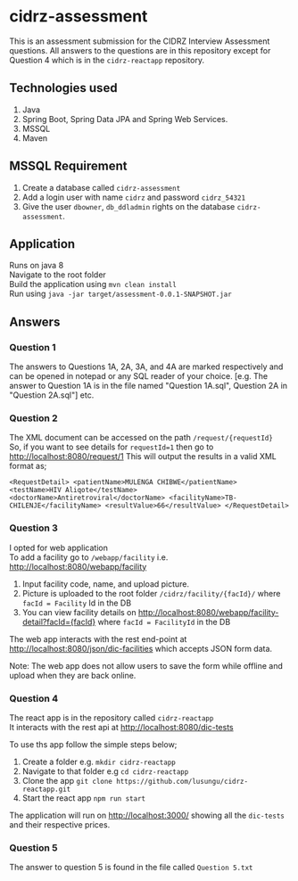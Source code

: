 # cidrz-assessment
This is an assessment submission for the CIDRZ Interview Assessment questions.
All answers to the questions are in this repository except for Question 4 which is in the `cidrz-reactapp` repository.

## Technologies used
1. Java
2. Spring Boot, Spring Data JPA and Spring Web Services. 
3. MSSQL 
4. Maven

## MSSQL Requirement
1. Create a database called `cidrz-assessment` 
2. Add a login user with name `cidrz` and password `cidrz_54321`
3. Give the user `dbowner`, `db_ddladmin` rights on the database `cidrz-assessment`.

## Application
Runs on java 8\
Navigate to the root folder\
Build the application using `mvn clean install`\
Run using `java -jar target/assessment-0.0.1-SNAPSHOT.jar`

## Answers
### Question 1

The answers to Questions 1A, 2A, 3A, and 4A are marked respectively and can be opened in notepad or any SQL reader of your choice.
[e.g. The answer to Question 1A is in the file named "Question 1A.sql", Question 2A in "Question 2A.sql"] etc. 

### Question 2
The XML document can be accessed on the path `/request/{requestId}`\
So, if you want to see details for `requestId=1` then go to\
[http://localhost:8080/request/1](http://localhost:8080/request/1)
This will output the results in a valid XML format as;

``
	<RequestDetail>
		<patientName>MULENGA CHIBWE</patientName>
		<testName>HIV Aliqote</testName>
		<doctorName>Antiretroviral</doctorName>
		<facilityName>TB-CHILENJE</facilityName>
		<resultValue>66</resultValue>
	</RequestDetail>
``

### Question 3
I opted for web application\
To add a facility go to `/webapp/facility` i.e. [http://localhost:8080/webapp/facility](http://localhost:8080/webapp/facility)
1. Input facility code, name, and upload picture.
2. Picture is uploaded to the root folder `/cidrz/facility/{facId}/` where `facId = Facility` Id in the DB
3. You can view facility details on [http://localhost:8080/webapp/facility-detail?facId={facId}](http://localhost:8080/webapp/facility-detail?facId={facId}) where `facId = FacilityId` in the DB

The web app interacts with the rest end-point at [http://localhost:8080/json/dic-facilities](http://localhost:8080/json/dic-facilities) which accepts JSON form data.

Note: The web app does not allow users to save the form while offline and upload when they are back online. 

### Question 4
The react app is in the repository called `cidrz-reactapp`\
It interacts with the rest api at [http://localhost:8080/dic-tests](http://localhost:8080/dic-tests)

To use ths app follow the simple steps below;
1. Create a folder e.g. `mkdir cidrz-reactapp`
2. Navigate to that folder e.g `cd cidrz-reactapp`
3. Clone the app `git clone https://github.com/lusungu/cidrz-reactapp.git`
4. Start the react app `npm run start`

The application will run on [http://localhost:3000/](http://localhost:3000/) showing all the `dic-tests` and their respective prices.

### Question 5
The answer to question 5 is found in the file called `Question 5.txt` 
